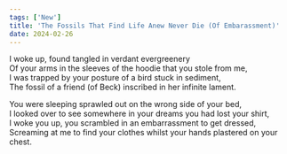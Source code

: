 ```yaml
---
tags: ['New']
title: 'The Fossils That Find Life Anew Never Die (Of Embarassment)'
date: 2024-02-26
---
```


I woke up, found tangled in verdant evergreenery  
Of your arms in the sleeves of the hoodie that you stole from me,  
I was trapped by your posture of a bird stuck in sediment,  
The fossil of a friend (of Beck) inscribed in her infinite lament.

You were sleeping sprawled out on the wrong side of your bed,  
I looked over to see somewhere in your dreams you had lost your shirt,  
I woke you up, you scrambled in an embarrassment to get dressed,  
Screaming at me to find your clothes whilst your hands plastered on your chest.  
